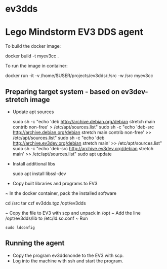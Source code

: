 # ev3dds
Lego Mindstorm EV3 DDS agent
============================

To build the docker image:

   docker build -t myev3cc .

To run the image in container:

   docker run -it -v /home/$USER/projects/ev3dds/:/src -w /src myev3cc

Preparing target system - based on ev3dev-stretch image
-------------------------------------------------------

- Update apt sources

   sudo sh -c "echo 'deb http://archive.debian.org/debian stretch main contrib non-free' > /etc/apt/sources.list"
   sudo sh -c "echo 'deb-src http://archive.debian.org/debian stretch main contrib non-free' >> /etc/apt/sources.list"
   sudo sh -c "echo 'deb http://archive.ev3dev.org/debian stretch main' >> /etc/apt/sources.list"
   sudo sh -c "echo 'deb-src http://archive.ev3dev.org/debian stretch main' >> /etc/apt/sources.list"
   sudo apt update

- Install additional libs

   sudo apt install libssl-dev

- Copy built libraries and programs to EV3 

 ~ In the docker container, pack the installed software

  cd /src
  tar czf ev3dds.tgz /opt/ev3dds

 ~ Copy the file to EV3 with scp and unpack in /opt
 ~ Add the line 
     /opt/ev3dds/lib 
   to /etc/ld.so.conf
 ~ Run 

    sudo ldconfig
  
Running the agent
-----------------

- Copy the program ev3ddsnonde to the EV3 with scp.
- Log into the machine with ssh and start the program. 
